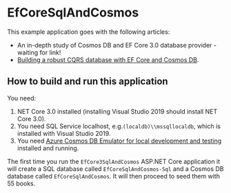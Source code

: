 # EfCoreSqlAndCosmos

This example application goes with the following articles:
* An in-depth study of Cosmos DB and EF Core 3.0 database provider - waiting for link!
* [Building a robust CQRS database with EF Core and Cosmos DB](https://www.thereformedprogrammer.net/building-a-robust-cqrs-database-with-ef-core-and-cosmos-db/).

## How to build and run this application

You need:

1. NET Core 3.0 installed (installing Visual Studio 2019 should install NET Core 3.0).
2. You need SQL Service localhost, e.g.`(localdb)\\mssqllocaldb`, which is installed with Visual Studio 2019.
3. You need [Azure Cosmos DB Emulator for local development and testing](https://docs.microsoft.com/en-us/azure/cosmos-db/local-emulator) installed and running.


The first time you run the `EfCore3SqlAndCosmos` ASP.NET Core application it will create a SQL database called `EfCoreSqlAndCosmos-Sql` and a Cosmos DB database called `EfCoreSqlAndCosmos`. It will then proceed to seed them with 55 books.

